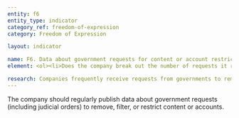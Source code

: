 ```yaml
---
entity: f6
entity_type: indicator
category_ref: freedom-of-expression
category: Freedom of Expression

layout: indicator

name: F6. Data about government requests for content or account restriction
element: <ol><li>Does the company break out the number of requests it receives by country?</li><li>Does the company list the number of <a href="#account">accounts</a> affected?</li><li>Does the company list the number of pieces of <a href="#content">content</a> or URLs affected?</li><li>Does the company list the types of subject matter associated with the requests it receives?</li><li>Does the company list the number of requests that come from different legal authorities?</li><li>Does the company list the number of requests it knowingly receives from government officials to restrict <a href="#content">content</a> or <a href="#account">accounts</a> through unofficial processes?</li><li>Does the company list the number of requests with which it complied?</li><li>Does the company publish the original requests or disclose that it provides copies to a<a href="#publicarchive"> public third-party archive</a>?</li><li>Does the company report this data at least once a year?</li><li>Can the data be exported as a <a href="#structureddata">structured data</a> file?</li></ol>

research: Companies frequently receive requests from governments to remove, filter, or restrict content or accounts. We expect a company to regularly publish data about the number and type of government requests it receives, and the number of such requests with which it complies. Companies may receive these requests through official processes, such as a court order, or through informal channels, like a flagging system intended to allow private individuals to report content that violates the terms of service. If a company knows that a request is coming from a government entity or court, the company should disclose it as part of its government requests reporting. Disclosing this data helps the public gain a greater understanding of the environment for freedom of expression online and it helps the public hold companies and governments accountable for their obligations to respect and protect freedom of expression rights.</p><p>In some cases, the law might prevent a company from disclosing information referenced in this indicator’s elements. For example, we expect companies to publish exact numbers rather than ranges of numbers. We acknowledge that laws sometimes prevent companies from doing so, and researchers will document situations where this is the case. But a company will nonetheless lose points if it fails to meet all elements. This represents a situation where the law causes companies to fall short of best practice for this indicator, and we encourage companies to advocate for laws that enable them to fully respect users’ rights to freedom of expression and privacy.</p><p><b>Potential sources:</b></p><ul><li>Company transparency report</li></ul><p align="right"><a href="#top">top of section</a></p><h2><a id="F7"></a>F7. Data about private requests for content or account restriction</h2><p>The company should regularly publish data about<a href="#privaterequest"> private requests</a> to remove, filter, or restrict access to <a href="#content">content</a> or <a href="#account">accounts.</a></p><p><i>Elements:</i></p><ol><li>Does the company break out the number of requests it receives by country?</li><li>Does the company list the number of <a href="#account">accounts</a> affected?</li><li>Does the company list the number of pieces of <a href="#content">content</a> or URLs affected?</li><li>Does the company list the reasons for removal associated with the requests it receives?</li><li>Does the company describe the types of parties from which it receives requests?</li><li>Does the company list the number of requests it complied with?</li><li>Does the company publish the original requests or disclose that it provides copies to a <a href="#publicarchive">public third-party archive</a>?</li><li>Does the company report this data at least once a year?</li><li>Can the data be exported as a <a href="#structureddata">structured data</a> file?</li><li>Does the company <a href="#clearlydisclose">clearly disclose</a> that its reporting covers all types of <a href="#privaterequest">private requests</a> that it receives?</li></ol>
---
```

The company should regularly publish data about government requests (including judicial orders) to remove, filter, or restrict content or accounts.